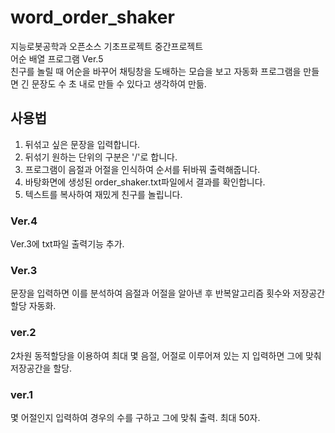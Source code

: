 # word_order_shaker
지능로봇공학과 오픈소스 기초프로젝트 중간프로젝트\
어순 배열 프로그램 Ver.5\
친구를 놀릴 때 어순을 바꾸어 채팅창을 도배하는 모습을 보고 자동화 프로그램을 만들면 긴 문장도 수 초 내로 만들 수 있다고 생각하여 만듦.


## 사용법
1. 뒤섞고 싶은 문장을 입력합니다.
2. 뒤섞기 원하는 단위의 구분은 '/'로 합니다.
3. 프로그램이 음절과 어절을 인식하여 순서를 뒤바꿔 출력해줍니다.
4. 바탕화면에 생성된 order_shaker.txt파일에서 결과를 확인합니다.
5. 텍스트를 복사하여 재밌게 친구를 놀립니다.


### Ver.4
Ver.3에 txt파일 출력기능 추가.
### Ver.3
문장을 입력하면 이를 분석하여 음절과 어절을 알아낸 후 반복알고리즘 횟수와 저장공간 할당 자동화.
### ver.2
2차원 동적할당을 이용하여 최대 몇 음절, 어절로 이루어져 있는 지 입력하면 그에 맞춰 저장공간을 할당.
### ver.1
몇 어절인지 입력하여 경우의 수를 구하고 그에 맞춰 출력. 최대 50자.
